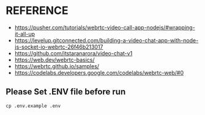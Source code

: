 # REFERENCE

- https://pusher.com/tutorials/webrtc-video-call-app-nodejs/#wrapping-it-all-up
- https://levelup.gitconnected.com/building-a-video-chat-app-with-node-js-socket-io-webrtc-26f46b213017
- https://github.com/itstaranarora/video-chat-v1
- https://web.dev/webrtc-basics/
- https://webrtc.github.io/samples/
- https://codelabs.developers.google.com/codelabs/webrtc-web/#0

## Please Set .ENV file before run

```
cp .env.example .env
```